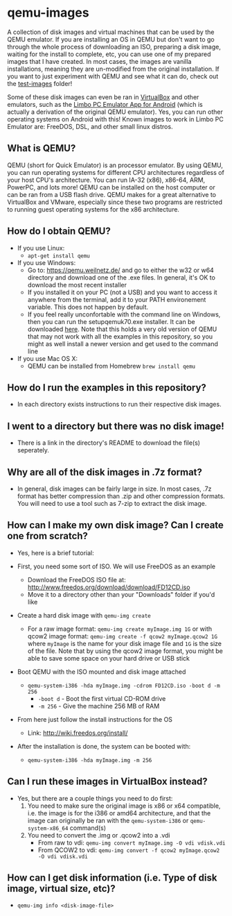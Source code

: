# qemu-images
A collection of disk images and virtual machines that can be used by the QEMU emulator. If you are installing an OS in QEMU but don't want to go through the whole process of downloading an ISO, preparing a disk image, waiting for the install to complete, etc, you can use one of my prepared images that I have created. In most cases, the images are vanilla installations, meaning they are un-modified from the original installation. If you want to just experiment with QEMU and see what it can do, check out the [test-images](https://github.com/palmercluff/qemu-images/tree/master/test-images) folder!

Some of these disk images can even be ran in [VirtualBox](https://www.virtualbox.org/) and other emulators, such as the [Limbo PC Emulator App for Android](http://limboemulator.weebly.com/) (which is actually a derivation of the original QEMU emulator). Yes, you can run other operating systems on Android with this! Known images to work in Limbo PC Emulator are: FreeDOS, DSL, and other small linux distros.

## What is QEMU?
QEMU (short for Quick Emulator) is an processor emulator. By using QEMU, you can run operating systems for different CPU architectures regardless of your host CPU's architecture. You can run IA-32 (x86), x86-64, ARM, PowerPC, and lots more! QEMU can be installed on the host computer or can be ran from a USB flash drive. QEMU makes for a great alternative to VirtualBox and VMware, especially since these two programs are restricted to running guest operating systems for the x86 architecture.

## How do I obtain QEMU?
- If you use Linux:
  - `apt-get install qemu`
- If you use Windows:
  - Go to: https://qemu.weilnetz.de/ and go to either the w32 or w64 directory and download one of the .exe files. In general, it's OK to download the most recent installer
  - If you installed it on your PC (not a USB) and you want to access it anywhere from the terminal, add it to your PATH environement variable. This does not happen by default.
  - If you feel really unconfortable with the command line on Windows, then you can run the setupqemuk70.exe installer. It can be downloaded [here](https://drive.google.com/open?id=1e0A9OmJoRkopfYvsW4dGaUzCx0H_kIwQ). Note that this holds a very old version of QEMU that may not work with all the examples in this repository, so you might as well install a newer version and get used to the command line
- If you use Mac OS X:
  - QEMU can be installed from Homebrew `brew install qemu`

## How do I run the examples in this repository?
- In each directory exists instructions to run their respective disk images.

## I went to a directory but there was no disk image!
- There is a link in the directory's README to download the file(s) seperately.

## Why are all of the disk images in .7z format?
- In general, disk images can be fairly large in size. In most cases, .7z format has better compression than .zip and other compression formats. You will need to use a tool such as 7-zip to extract the disk image.

## How can I make my own disk image? Can I create one from scratch?

- Yes, here is a brief tutorial:

- First, you need some sort of ISO. We will use FreeDOS as an example
  - Download the FreeDOS ISO file at: http://www.freedos.org/download/download/FD12CD.iso
  - Move it to a directory other than your "Downloads" folder if you'd like
  
- Create a hard disk image with `qemu-img create`
  - For a raw image format: `qemu-img create myImage.img 1G` or with qcow2 image format: `qemu-img create -f qcow2 myImage.qcow2 1G` where `myImage` is the name for your disk image file and `1G` is the size of the file. Note that by using the qcow2 image format, you might be able to save some space on your hard drive or USB stick

- Boot QEMU with the ISO mounted and disk image attached
  - `qemu-system-i386 -hda myImage.img -cdrom FD12CD.iso -boot d -m 256`
    - `-boot d` - Boot the first virtual CD-ROM drive
    - `-m 256`  - Give the machine 256 MB of RAM
    
- From here just follow the install instructions for the OS
  - Link: http://wiki.freedos.org/install/

- After the installation is done, the system can be booted with:
  - `qemu-system-i386 -hda myImage.img -m 256`

## Can I run these images in VirtualBox instead?
- Yes, but there are a couple things you need to do first:
  1. You need to make sure the original image is x86 or x64 compatible, i.e. the image is for the i386 or amd64 architecture, and that the image can originally be ran with the `qemu-system-i386` or `qemu-system-x86_64` command(s)
  2. You need to convert the .img or .qcow2 into a .vdi
     - From raw to vdi: `qemu-img convert myImage.img -O vdi vdisk.vdi`
     - From QCOW2 to vdi: `qemu-img convert -f qcow2 myImage.qcow2 -O vdi vdisk.vdi`

## How can I get disk information (i.e. Type of disk image, virtual size, etc)?
- `qemu-img info <disk-image-file>`
